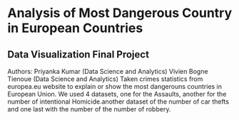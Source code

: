 #  Analysis of Most Dangerous Country in European Countries 
## Data Visualization Final Project
Authors:
Priyanka Kumar (Data Science and Analytics)
Vivien Bogne Tienoue (Data Science and Analytics)
Taken crimes statistics from europea.eu website to explain or show the most dangerouns countries in European Union. We used 4 datasets, one for the Assaults, another for the number of intentional Homicide.another dataset of the number of car thefts and one last with the number of the number of robbery.
